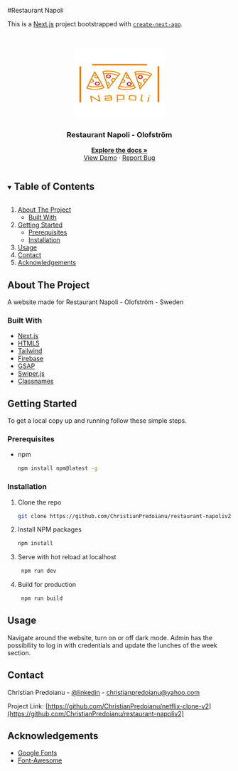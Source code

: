 #Restaurant Napoli

This is a [Next.js](https://nextjs.org/) project bootstrapped with [`create-next-app`](https://github.com/vercel/next.js/tree/canary/packages/create-next-app).

 <!-- PROJECT LOGO -->   
<br />
<p align="center">
  <a href="https://github.com/ChristianPredoianu/restaurant-napoliv2/">
    <img src="assets/images/napoli-logo.png" alt="Logo" width="200" height="160">
  </a> 

  <h3 align="center">Restaurant Napoli - Olofström</h3>
   
  <p align="center">
    <a href="https://github.com/ChristianPredoianu/restaurant-napoliv2"><strong>Explore the docs »</strong></a>
    <br />
    <a href="https://napoliolofstrom.se/">View Demo</a>
    ·
    <a href="https://github.com/ChristianPredoianu/restaurant-napoliv2/issues">Report Bug</a>
  </p>
</p>

 

<!-- TABLE OF CONTENTS -->
<details open="open">
  <summary><h2 style="display: inline-block">Table of Contents</h2></summary>
  <ol>
    <li>
      <a href="#about-the-project">About The Project</a>
      <ul>
        <li><a href="#built-with">Built With</a></li>
      </ul>
    </li>
    <li>
      <a href="#getting-started">Getting Started</a>
      <ul>
        <li><a href="#prerequisites">Prerequisites</a></li>
        <li><a href="#installation">Installation</a></li>
      </ul>
    </li>
    <li><a href="#usage">Usage</a></li>
    <li><a href="#contact">Contact</a></li>
    <li><a href="#acknowledgements">Acknowledgements</a></li>
  </ol>
</details>



<!-- ABOUT THE PROJECT -->
## About The Project

A website made for Restaurant Napoli - Olofström - Sweden

### Built With

* [Next.js](https://nextjs.org/)
* [HTML5](https://developer.mozilla.org/en-US/docs/Glossary/HTML5)
* [Tailwind](https://tailwindcss.com/)
* [Firebase](https://firebase.google.com/)
* [GSAP](https://greensock.com/gsap/)
* [Swiper.js](https://swiperjs.com/)
* [Classnames](https://jedwatson.github.io/classnames/)


<!-- GETTING STARTED -->
## Getting Started

To get a local copy up and running follow these simple steps.

### Prerequisites

* npm
  ```sh
  npm install npm@latest -g
  ```

### Installation

1. Clone the repo
   ```sh
   git clone https://github.com/ChristianPredoianu/restaurant-napoliv2
   ```
2. Install NPM packages
   ```sh
   npm install
   ``` 
3. Serve with hot reload at localhost
   ```sh
    npm run dev
   ``` 
5. Build for production 
   ```sh
    npm run build
   
   ```

<!-- USAGE EXAMPLES -->
## Usage

Navigate around the website, turn on or off dark mode. Admin has the possibility to log in with credentials and update the lunches of the week section. 


<!-- CONTACT -->
## Contact

Christian Predoianu - [@linkedin](https://se.linkedin.com/in/christian-predoianu-369218157) - christianpredoianu@yahoo.com

Project Link: [https://github.com/ChristianPredoianu/netflix-clone-v2](https://github.com/ChristianPredoianu/restaurant-napoliv2)



<!-- ACKNOWLEDGEMENTS --> 
## Acknowledgements
* [Google Fonts](https://fonts.google.com/)
* [Font-Awesome](https://fontawesome.com/)

